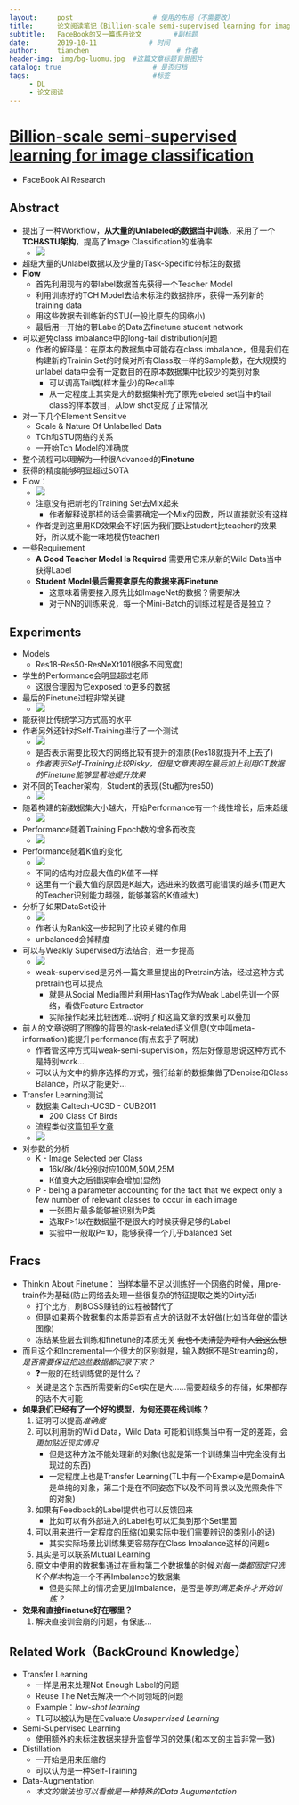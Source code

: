 ```yaml
---
layout:     post                    # 使用的布局（不需要改）
title:      论文阅读笔记《Billion-scale semi-supervised learning for image classification》           # 标题 
subtitle:   FaceBook的又一篇炼丹论文        #副标题
date:       2019-10-11             # 时间
author:     tianchen                      # 作者
header-img:  img/bg-luomu.jpg  #这篇文章标题背景图片  
catalog: true                       # 是否归档
tags:                               #标签
     - DL
     - 论文阅读
---
```



# [Billion-scale semi-supervised learning for image classification](https://www.semanticscholar.org/paper/Billion-scale-semi-supervised-learning-for-image-Yalniz-J%C3%A9gou/88ee291cf1f57fd0f4914a80b986a08a90d887f1)
* FaceBook AI Research

## Abstract
* 提出了一种Workflow，**从大量的Unlabeled的数据当中训练**，采用了一个**TCH&STU架构**，提高了Image Classification的准确率
    * ![](https://github.com/A-suozhang/MyPicBed/raw/master/img/20190925164124.png)
* 超级大量的Unlabel数据以及少量的Task-Specific带标注的数据
* **Flow**
    * 首先利用现有的带label数据首先获得一个Teacher Model
    * 利用训练好的TCH Model去给未标注的数据排序，获得一系列新的training data
    * 用这些数据去训练新的STU(一般比原先的网络小)
    * 最后用一开始的带Label的Data去finetune student network
* 可以避免class imbalance中的long-tail distribution问题
    * 作者的解释是：在原本的数据集中可能存在class imbalance，但是我们在构建新的Trainin Set的时候对所有Class取一样的Sample数，在大规模的unlabel data中会有一定数目的在原本数据集中比较少的类别对象
        * 可以调高Tail类(样本量少)的Recall率
        * 从一定程度上其实是大的数据集补充了原先lebeled set当中的tail class的样本数目，从low shot变成了正常情况
* 对一下几个Element Sensitive
    * Scale & Nature Of Unlabelled Data
    * TCh和STU网络的关系
    * 一开始Tch Model的准确度
* 整个流程可以理解为一种很Advanced的**Finetune**
* 获得的精度能够明显超过SOTA
* Flow：
    * ![](https://github.com/A-suozhang/MyPicBed/raw/master/img/20190925191933.png)
    * 注意没有把新老的Training Set去Mix起来
        * 作者解释说那样的话会需要确定一个Mix的因数，所以直接就没有这样
    * 作者提到这里用KD效果会不好(因为我们要让student比teacher的效果好，所以就不能一味地模仿teacher)
* 一些Requirement 
    * **A Good Teacher Model Is Required** 需要用它来从新的Wild Data当中获得Label
    * **Student Model最后需要拿原先的数据来再Finetune**
        * 这意味着需要接入原先比如ImageNet的数据？需要解决
        * 对于NN的训练来说，每一个Mini-Batch的训练过程是否是独立？

## Experiments
* Models
    * Res18-Res50-ResNeXt101(很多不同宽度)
* 学生的Performance会明显超过老师
    * 这很合理因为它exposed to更多的数据
* 最后的Finetune过程非常关键
    * ![](https://github.com/A-suozhang/MyPicBed/raw/master/img/20190925201749.png)
* 能获得比传统学习方式高的水平
* 作者另外还针对Self-Training进行了一个测试
    * ![](https://github.com/A-suozhang/MyPicBed/raw/master/img/20190925203402.png)
    * 是否表示需要比较大的网络比较有提升的潜质(Res18就提升不上去了)
    * *作者表示Self-Training比较Risky，但是文章表明在最后加上利用GT数据的Finetune能够显著地提升效果*
* 对不同的Teacher架构，Student的表现(Stu都为res50)
    * ![](https://github.com/A-suozhang/MyPicBed/raw/master/img/20191012105608.png)
* 随着构建的新数据集大小越大，开始Performance有一个线性增长，后来趋缓
    * ![](https://github.com/A-suozhang/MyPicBed/raw/master/img/20191012105804.png)
* Performance随着Training Epoch数的增多而改变
    * ![](https://github.com/A-suozhang/MyPicBed/raw/master/img/20191012105931.png)
* Performance随着K值的变化
    * ![](https://github.com/A-suozhang/MyPicBed/raw/master/img/20191012110110.png)
    * 不同的结构对应最大值的K值不一样
    * 这里有一个最大值的原因是K越大，选进来的数据可能错误的越多(而更大的Teacher识别能力越强，能够兼容的K值越大)
* 分析了如果DataSet设计
    * ![](https://github.com/A-suozhang/MyPicBed/raw/master/img/20191012112841.png)
    * 作者认为Rank这一步起到了比较关键的作用
    * unbalanced会掉精度
* 可以与Weakly Supervised方法结合，进一步提高
    * ![](https://github.com/A-suozhang/MyPicBed/raw/master/img/20191012114227.png)
    * weak-supervised是另外一篇文章里提出的Pretrain方法，经过这种方式pretrain也可以提点
        * 就是从Social Media图片利用HashTag作为Weak Label先训一个网络，看做Feature Extractor
        * 实际操作起来比较困难...说明了和这篇文章的效果可以叠加
* 前人的文章说明了图像的背景的task-related语义信息(文中叫meta-information)能提升performance(有点玄乎了啊就)
    * 作者管这种方式叫weak-semi-supervision，然后好像意思说这种方式不是特别work...
    * 可以认为文中的排序选择的方式，强行给新的数据集做了Denoise和Class Balance，所以才能更好...
* Transfer Learning测试
    * 数据集 Caltech-UCSD - CUB2011
        * 200 Class Of Birds
    * 流程类似[这篇知乎文章](https://zhuanlan.zhihu.com/p/32231847)
    * ![](https://github.com/A-suozhang/MyPicBed/raw/master/img/20191012133433.png)
* 对参数的分析
    * K - Image Selected per Class
        * 16k/8k/4k分别对应100M,50M,25M
        * K值变大之后错误率会增加(显然)
    * P - being a parameter accounting for the fact that we expect only a few number of relevant classes to occur in each image
        * 一张图片最多能够被识别为P类
        * 选取P>1以在数据量不是很大的时候获得足够的Label
        * 实验中一般取P=10，能够获得一个几乎balanced Set


## Fracs
* Thinkin About Finetune： 当样本量不足以训练好一个网络的时候，用pre-train作为基础(防止网络去处理一些很复杂的特征提取之类的Dirty活)
    * 打个比方，刷BOSS赚钱的过程被替代了
    * 但是如果两个数据集的本质差距有点大的话就不太好做(比如当年做的雷达图像)
    * 冻结某些层去训练和finetune的本质无关 ~~我也不太清楚为啥有人会这么想~~
 * 而且这个和Incremental一个很大的区别就是，输入数据不是Streaming的，*是否需要保证把这些数据都记录下来？*
    * ❓一般的在线训练做的是什么？
    * 关键是这个东西所需要新的Set实在是大……需要超级多的存储，如果都存的话不大可能
* **如果我们已经有了一个好的模型，为何还要在线训练？**
    1. 证明可以提高*准确度*
    2. 可以利用新的Wild Data，Wild Data 可能和训练集当中有一定的差距，会*更加贴近现实情况*
        * 但是这种方法不能处理新的对象(也就是第一个训练集当中完全没有出现过的东西)
        * 一定程度上也是Transfer Learning(TL中有一个Example是DomainA是单纯的对象，第二个是在不同姿态下以及不同背景以及光照条件下的对象)
    3. 如果有Feedback的Label提供也可以反馈回来 
        * 比如可以有外部进入的Label也可以汇集到那个Set里面
    4. 可以用来进行一定程度的压缩(如果实际中我们需要辨识的类别小的话)
        * 其实实际场景比训练集更容易存在Class Imbalance这样的问题s
    5. 其实是可以联系Mutual Learning
    6. 原文中使用的数据集通过在重构第二个数据集的时候*对每一类都固定只选K个样本*构造一个不再Imbalance的数据集
        * 但是实际上的情况会更加Imbalance，是否是*等到满足条件才开始训练？*
* **效果和直接finetune好在哪里？**
    1. 解决直接训会崩的问题，有保底...


## Related Work（BackGround Knowledge）
* Transfer Learning
    * 一样是用来处理Not Enough Label的问题
    * Reuse The Net去解决一个不同领域的问题 
    * Example：*low-shot learning*
    * TL可以被认为是在Evaluate *Unsupervised Learning* 
* Semi-Supervised Learning
    * 使用额外的未标注数据来提升监督学习的效果(和本文的主旨非常一致)
* Distillation
    * 一开始是用来压缩的
    * 可以认为是一种Self-Training
* Data-Augmentation
    * *本文的做法也可以看做是一种特殊的Data Augumentation*